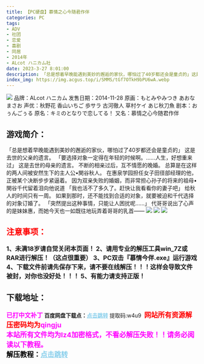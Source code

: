 ```yaml
---
title: 【PC硬盘】慕情之心今随君作伴
categories: PC
tags:
- ADV
- 社团
- 恋爱
- 喜剧
- 同居
- 2014年
- ALcot ハニカム社
date: 2023-3-27 8:01:00
description: 「总是想着早晚能遇到美妙的邂逅的家伙，哪怕过了40岁都还会是童贞的」这是去世的父亲的遗言。「要选择对象一定得在年轻的时候啊。……人生，好想重来过」
index_img: https://img.acgus.top/i/SMMS/tGf7OTkH9bPU6wA.webp
---
```

![](https://img.acgus.top/i/SMMS/tGf7OTkH9bPU6wA.webp)
品牌：ALcot ハニカム
发售日期：2014-11-28
原画：もとみやみつき あおなまさお
声优：秋野花 香山いちご 歩サラ 古河徹人 草村ケイ あじ秋刀魚
剧本：おぅんごぅる
原名：キミのとなりで恋してる！
又名：慕情之心今随君作伴

## 游戏简介：
「总是想着早晚能遇到美妙的邂逅的家伙，哪怕过了40岁都还会是童贞的」
这是去世的父亲的遗言。
「要选择对象一定得在年轻的时候啊。……人生，好想重来过」
这是去世的母亲的遗言。
不断的相亲过后，互不情愿的晚婚。
总算是在这样的两人间被安然生下的主人公•関谷秋人。
在惠泉学园担任女子田径部经理的他，正被某个决断步步紧逼着。
因为双亲失败的婚姻，而非常担心孙子的将来的祖母•関谷千代留着泪向他说道
「我也活不了多久了。赶快让我看看你的妻子吧」
给秋人的时间只有一周。
如果到那时，还不能找到合适的对象，就要被迫和千代选择的对象订婚了。
「突然提出这种事情，只能让人困扰呢……」
代哥哥说出了心声的是妹妹惠，而她今天也一如既往地玩弄着哥哥的乳首——
![](https://img.acgus.top/i/SMMS/y83oQaqYuDkxNc.webp)
![](https://img.acgus.top/i/SMMS/l1DU59zIGqK4m2Q.webp)
![](https://img.acgus.top/i/SMMS/wVB4o5sIAROT2U9.webp)





## <font color=#FF0000 >注意事项：</font>
<font size=3><b>1、未满18岁请自觉关闭本页面！
2、请用专业的解压工具win_7Z或RAR进行解压！（这点很重要）
3、PC双击『慕情今伴.exe』运行游戏
4、下载文件前请先保存下来，请不要在线解压！！！这样会导致文件被封，对你也没好处！！！
5、有能力请支持正版！</b></font>

## 下载地址：
<font color=#FF00FF size=3><b>已打中文补丁</b></font>
<b>百度网盘下载点：</b><a href="https://pan.baidu.com/s/1-gkPXfjwr4x2M9KrBVyMYg?pwd=w4u9" style="color: #87CEEB;"><b>点击跳转</b></a> 提取码:w4u9
<a style="padding: 0" href="https://post.qingju.org/AD/"><img style="max-width:100%" src="https://img.acgus.top/i/2024/07/478f689b8021d8d499ab43d21acf137a.gif" alt=""></a>
<b><font color=#FF0000 size=4>网站所有资源解压密码均为</b></font><b><font color=#FF00FF size=4>qingju</font><font color=#FF0000 ></font></b><br><b><font color=#FF00FF size=4>本站所有文件均为lz4加密格式，不看必解压失败！！请务必阅读以下教程。</b></font><br><b><font color=#000 size=4>解压教程：</b><a href="https://post.qingju.org/tutorial/000/" style="color: #87CEEB;"><b>点击跳转</b></a>